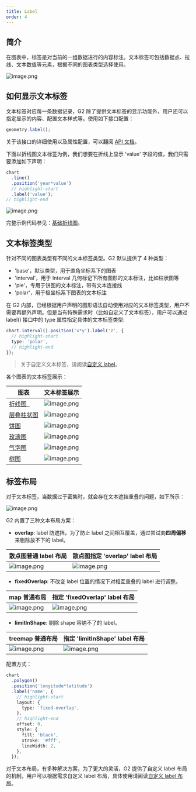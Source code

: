 ```yaml
---
title: Label
order: 4
---
```


## 简介

在图表中，标签是对当前的一组数据进行的内容标注。文本标签可包括数据点、拉线、文本数值等元素，根据不同的图表类型选择使用。

![image.png](https://gw.alipayobjects.com/mdn/rms_f5c722/afts/img/A*qikhQZ--sIsAAAAAAAAAAABkARQnAQ)

## 如何显示文本标签

文本标签对应每一条数据记录，G2 除了提供文本标签的显示功能外，用户还可以指定显示的内容、配置文本样式等。使用如下接口配置：

```typescript
geometry.label();
```

关于该接口的详细使用以及属性配置，可以翻阅 [API 文档](../../api/label)。

下面以折线图文本标签为例，我们想要在折线上显示 'value' 字段的值，我们只需要添加如下声明：

```typescript
chart
  .line()
  .position('year*value')
  // highlight-start
  .label('value');
// highlight-end
```

![image.png](https://gw.alipayobjects.com/mdn/rms_f5c722/afts/img/A*ZCTfQamJWdwAAAAAAAAAAABkARQnAQ)

完整示例代码参见：[基础折线图](../../../examples/line/basic)。

## 文本标签类型

针对不同的图表类型有不同的文本标签类型。G2 默认提供了 4 种类型：

- 'base'，默认类型，用于直角坐标系下的图表
- 'interval'，用于 Interval 几何标记下所有图形的文本标注，比如柱状图等
- 'pie'，专用于饼图的文本标注，带有文本连接线
- 'polar'，用于极坐标系下图表的文本标注

在 G2 内部，已经根据用户声明的图形语法自动使用对应的文本标签类型，用户不需要再额外声明。但是当有特殊需求时（比如自定义了文本标签），用户可以通过 label() 接口中的 type 属性指定具体的文本标签类型:

```typescript
chart.interval().position('x*y').label('z', {
  // highlight-start
  type: 'polar',
  // highlight-end
});
```

> 关于自定义文本标签，请阅读[自定义 label](../developer/registerlabel)。

各个图表的文本标签展示：

| 图表                                                         | 文本标签展示                                                                                        |
| ------------------------------------------------------------ | --------------------------------------------------------------------------------------------------- |
| [折线图  ](../../../examples/component/label#line2)          | ![image.png](https://gw.alipayobjects.com/mdn/rms_f5c722/afts/img/A*nZuMQ6zuwyoAAAAAAAAAAABkARQnAQ) |
| [层叠柱状图](../../../examples/gallery/column#column11)      | ![image.png](https://gw.alipayobjects.com/mdn/rms_f5c722/afts/img/A*YE8BS4GAIiwAAAAAAAAAAABkARQnAQ) |
| [饼图](../../../examples/component/label#pie1)               | ![image.png](https://gw.alipayobjects.com/mdn/rms_f5c722/afts/img/A*UgeASIcU06cAAAAAAAAAAABkARQnAQ) |
| [玫瑰图](../../../examples/pie/rose#rose)                    | ![image.png](https://gw.alipayobjects.com/mdn/rms_f5c722/afts/img/A*2GUNQ7o2fs4AAAAAAAAAAABkARQnAQ) |
| [气泡图](../../../examples/point/bubble#bubble-text)         | ![image.png](https://gw.alipayobjects.com/mdn/rms_f5c722/afts/img/A*YhT2QK4OxDcAAAAAAAAAAABkARQnAQ) |
| [树图](../../../examples/relation/relation#radial-tidy-tree) | ![image.png](https://gw.alipayobjects.com/mdn/rms_f5c722/afts/img/A*sQQSTY7Em2AAAAAAAAAAAABkARQnAQ) |

## 标签布局

对于文本标签，当数据过于密集时，就会存在文本遮挡重叠的问题，如下所示：

![image.png](https://gw.alipayobjects.com/mdn/rms_f5c722/afts/img/A*kwt5RalWEQIAAAAAAAAAAABkARQnAQ)

G2 内置了三种文本布局方案：

- **overlap**: label 防遮挡，为了防止 label 之间相互覆盖，通过尝试向**四周偏移**来剔除放不下的 label。

| 散点图普通 label 布局                                                                               | 散点图指定 'overlap' label 布局                                                                     |
| :-------------------------------------------------------------------------------------------------- | --------------------------------------------------------------------------------------------------- |
| ![image.png](https://gw.alipayobjects.com/mdn/rms_f5c722/afts/img/A*ki1QQYCLHNMAAAAAAAAAAABkARQnAQ) | ![image.png](https://gw.alipayobjects.com/mdn/rms_f5c722/afts/img/A*sDrwR5TaVZEAAAAAAAAAAABkARQnAQ) |

- **fixedOverlap**: 不改变 label 位置的情况下对相互重叠的 label 进行调整。

| map 普通布局                                                                                        | 指定 'fixedOverlap' label 布局                                                                      |
| :-------------------------------------------------------------------------------------------------- | --------------------------------------------------------------------------------------------------- |
| ![image.png](https://gw.alipayobjects.com/mdn/rms_f5c722/afts/img/A*wk0WSZtriRAAAAAAAAAAAABkARQnAQ) | ![image.png](https://gw.alipayobjects.com/mdn/rms_f5c722/afts/img/A*e8xtSqJMGMkAAAAAAAAAAABkARQnAQ) |

- **limitInShape**: 剔除 shape 容纳不了的 label。

| treemap 普通布局                                                                                    | 指定 'limitInShape' label 布局                                                                      |
| :-------------------------------------------------------------------------------------------------- | --------------------------------------------------------------------------------------------------- |
| ![image.png](https://gw.alipayobjects.com/mdn/rms_f5c722/afts/img/A*hI46TrDtlFcAAAAAAAAAAABkARQnAQ) | ![image.png](https://gw.alipayobjects.com/mdn/rms_f5c722/afts/img/A*81mZT4lSviAAAAAAAAAAAABkARQnAQ) |

配置方式：

```typescript
chart
  .polygon()
  .position('longitude*latitude')
  .label('name', {
    // highlight-start
    layout: {
      type: 'fixed-overlap',
    },
    // highlight-end
    offset: 0,
    style: {
      fill: 'black',
      stroke: '#fff',
      lineWidth: 2,
    },
  });
```

对于文本布局，有多种解决方案，为了更大的灵活，G2 提供了自定义 label 布局的机制，用户可以根据需求自定义 label 布局，具体使用请阅读[自定义 label 布局](../developer/registerlabel/#自定义-label-布局函数)。
